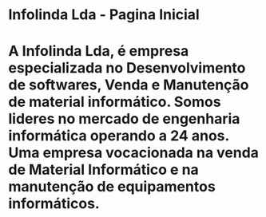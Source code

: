 # Infolinda Lda - Pagina Inicial

# A Infolinda Lda, é empresa especializada no Desenvolvimento de softwares, Venda e Manutenção de material informático. Somos lideres no mercado de engenharia informática operando a 24 anos. Uma empresa vocacionada na venda de Material Informático e na manutenção de equipamentos informáticos.
